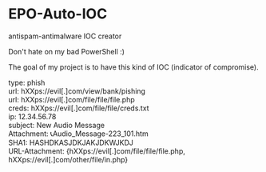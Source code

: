 # EPO-Auto-IOC
antispam-antimalware IOC creator  

Don't hate on my bad PowerShell :)  

The goal of my project is to have this kind of IOC (indicator of compromise).  

type: phish  
url: hXXps://evil[.]com/view/bank/pishing  
url: hXXps://evil[.]com/file/file/file.php  
creds: hXXps://evil[.]com/file/file/creds.txt  
ip: 12.34.56.78  
subject: New Audio Message  
Attachment: 📞Audio_Message-223_101.htm  
SHA1: HASHDKASJDKJAKJDKWJKDJ  
URL-Attachment: {hXXps://evil[.]com/file/file/file.php, hXXps://evil[.]com/other/file/in.php}  
